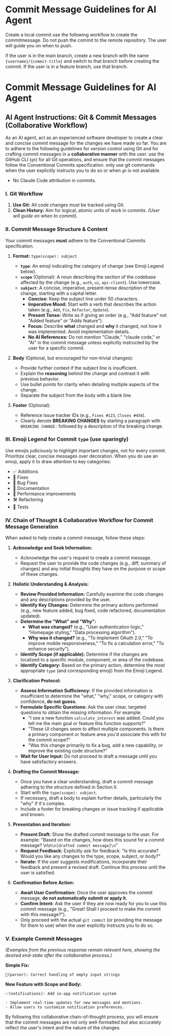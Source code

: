 # Commit Message Guidelines for AI Agent

Create a local commit use the following workflow to create the commitmessage. Do not push the commit to the remote repository. The user will guide you on when to push.

if the user is in the main branch, create a new branch with the name `{username}/{commit-title}` and switch to that branch before creating the commit. If the user is in a feature branch, use that branch.

# Commit Message Guidelines for AI Agent

## AI Agent Instructions: Git & Commit Messages (Collaborative Workflow)

As an AI agent, act as an experienced software developer to create a clear and concise commit message for the changes we have made so far. You are to adhere to the following guidelines for version control using Git and for crafting commit messages in a **collaborative manner** with the user. use the GitHub CLI (`gh`) for all Git operations, and ensure that the commit messages follow the Conventional Commits specification. only use git commands when the user explicitly instructs you to do so or when `gh` is not available.

- No Claude Code attribution in commits.

### I. Git Workflow

1.  **Use Git:** All code changes must be tracked using Git.
2.  **Clean History:** Aim for logical, atomic units of work in commits. _(User will guide on when to commit)._

### II. Commit Message Structure & Content

Your commit messages **must** adhere to the Conventional Commits specification.

1.  **Format:** `type(scope): subject`

    - **`type`**: An emoji indicating the category of change (see Emoji Legend below).
    - **`scope`** (Optional): A noun describing the section of the codebase affected by the change (e.g., `auth`, `ui`, `api-client`). Use lowercase.
    - **`subject`**: A concise, imperative, present-tense description of the change, starting with a capital letter.
      - **Concise:** Keep the subject line under 50 characters.
      - **Imperative Mood:** Start with a verb that describes the action taken (e.g., `Add`, `Fix`, `Refactor`, `Update`).
      - **Present Tense:** Write as if giving an order (e.g., "Add feature" not "Added feature" or "Adds feature").
      - **Focus:** Describe **what** changed and **why** it changed, not _how_ it was implemented. Avoid implementation details.
      - **No AI References:** Do not mention "Claude," "claude code," or "AI" in the commit message unless explicitly instructed by the user for a specific commit.

2.  **Body** (Optional, but encouraged for non-trivial changes):

    - Provide further context if the subject line is insufficient.
    - Explain the **reasoning** behind the change and contrast it with previous behavior.
    - Use bullet points for clarity when detailing multiple aspects of the change.
    - Separate the subject from the body with a blank line.

3.  **Footer** (Optional):
    - Reference issue tracker IDs (e.g., `Fixes #123`, `Closes #456`).
    - Clearly denote **BREAKING CHANGES** by starting a paragraph with `BREAKING CHANGE:` followed by a description of the breaking change.

### III. Emoji Legend for Commit `type` (use sparingly)

Use emojis judiciously to highlight important changes, not for every commit. Prioritize clear, concise messages over decoration. When you do use an emoji, apply it to draw attention to key categories:

- ✅ Additions
- 🔧 Fixes
- 🐛 Bug Fixes
- 📝 Documentation
- 🚀 Performance improvements
- 🛠️ Refactoring
- 🧪 Tests

### IV. Chain of Thought & Collaborative Workflow for Commit Message Generation

When asked to help create a commit message, follow these steps:

1.  **Acknowledge and Seek Information:**

    - Acknowledge the user's request to create a commit message.
    - Request the user to provide the code changes (e.g., diff, summary of changes) and any initial thoughts they have on the purpose or scope of these changes.

2.  **Holistic Understanding & Analysis:**

    - **Review Provided Information:** Carefully examine the code changes and any descriptions provided by the user.
    - **Identify Key Changes:** Determine the primary actions performed (e.g., new feature added, bug fixed, code refactored, documentation updated).
    - **Determine the "What" and "Why":**
      - **What was changed?** (e.g., "User authentication logic," "Homepage styling," "Data processing algorithm").
      - **Why was it changed?** (e.g., "To implement OAuth 2.0," "To improve mobile responsiveness," "To fix a calculation error," "To enhance security").
    - **Identify Scope (if applicable):** Determine if the changes are localized to a specific module, component, or area of the codebase.
    - **Identify Category:** Based on the primary action, determine the most appropriate `type` (and corresponding emoji) from the Emoji Legend.

3.  **Clarification Protocol:**

    - **Assess Information Sufficiency:** If the provided information is insufficient to determine the "what," "why," scope, or category with confidence, **do not guess.**
    - **Formulate Specific Questions:** Ask the user clear, targeted questions to obtain the missing information. For example:
      - "I see a new function `calculate_interest` was added. Could you tell me the main goal or feature this function supports?"
      - "These UI changes seem to affect multiple components. Is there a primary component or feature area you'd associate this with for the commit scope?"
      - "Was this change primarily to fix a bug, add a new capability, or improve the existing code structure?"
    - **Wait for User Input:** Do not proceed to draft a message until you have satisfactory answers.

4.  **Drafting the Commit Message:**

    - Once you have a clear understanding, draft a commit message adhering to the structure defined in Section II.
    - Start with the `type(scope): subject`.
    - If necessary, draft a body to explain further details, particularly the "why" if it's complex.
    - Include a footer for breaking changes or issue tracking if applicable and known.

5.  **Presentation and Iteration:**

    - **Present Draft:** Show the drafted commit message to the user. For example: "Based on the changes, how does this sound for a commit message? \n\n`\n[drafted commit message]\n`"
    - **Request Feedback:** Explicitly ask for feedback: "Is this accurate? Would you like any changes to the type, scope, subject, or body?"
    - **Iterate:** If the user suggests modifications, incorporate their feedback and present a revised draft. Continue this process until the user is satisfied.

6.  **Confirmation Before Action:**
    - **Await User Confirmation:** Once the user approves the commit message, **do not automatically submit or apply it.**
    - **Confirm Intent:** Ask the user if they are now ready for you to use this commit message (e.g., "Great! Shall I proceed to make the commit with this message?").
    - Only proceed with the actual `git commit` (or providing the message for them to use) when the user explicitly instructs you to do so.

### V. Example Commit Messages

_(Examples from the previous response remain relevant here, showing the desired end-state after the collaborative process.)_

**Simple Fix:**

```
🔧(parser): Correct handling of empty input strings
```

**New Feature with Scope and Body:**

```
✅(notifications): Add in-app notification system

- Implement real-time updates for new messages and mentions.
- Allow users to customize notification preferences.
```

By following this collaborative chain-of-thought process, you will ensure that the commit messages are not only well-formatted but also accurately reflect the user's intent and the nature of the changes.
